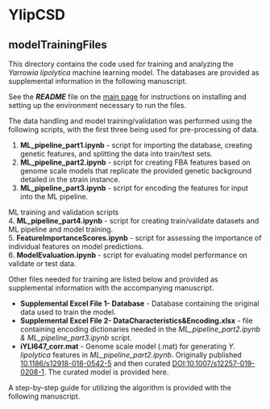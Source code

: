 # YlipCSD 
## modelTrainingFiles

This directory contains the code used for training and analyzing the *Yarrowia lipolytica* machine learning model. The databases are provided as supplemental information in the following manuscript.  <br>

See the ***README*** file on the [main page](https://github.com/jjczajka/YlipCSD) for instructions on installing and setting up the environment necessary to run the files.

The data handling and model training/validation was performed using the following scripts, with the first three being used for pre-processing of data.
1. **ML_pipeline_part1.ipynb** - script for importing the database, creating genetic features, and splitting the data into train/test sets.
2. **ML_pipeline_part2.ipynb** - script for creating FBA features based on genome scale models that replicate the provided genetic background detailed in the strain instance.  
3. **ML_pipeline_part3.ipynb** - script for encoding the features for input into the ML pipeline.


ML training and validation scripts   
4. **ML_pipeline_part4.ipynb** - script for creating train/validate datasets and ML pipeline and model training.  
5. **FeatureImportanceScores.ipynb** - script for assessing the importance of individual features on model predictions.  
6. **ModelEvaluation.ipynb** - script for evaluating model performance on validate or test data. 

Other files needed for training are listed below and provided as supplemental information with the accompanying manuscript.
* **Supplemental Excel File 1- Database** - Database containing the original data used to train the model. 
* **Supplemental Excel File 2- DataCharacteristics&Encoding.xlsx** - file containing encoding dictionaries needed in the *ML_pipeline_part2.ipynb & ML_pipeline_part3.ipynb* script.
* **iYLI647_corr.mat** - Genome scale model (.mat) for generating *Y. lipolytica* features in *ML_pipeline_part2.ipynb*. Originally published [10.1186/s12918-018-0542-5](https://bmcsystbiol.biomedcentral.com/articles/10.1186/s12918-018-0542-5) and then curated [DOI:10.1007/s12257-019-0208-1](https://link.springer.com/article/10.1007%2Fs12257-019-0208-1). The curated model is provided here.   

A step-by-step guide for utilizing the algorithm is provided with the following manuscript.
